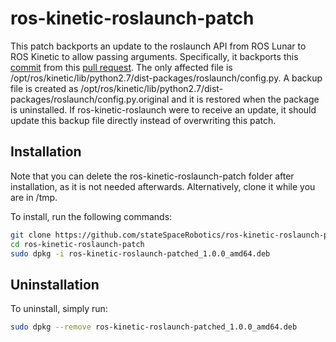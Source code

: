 # ros-kinetic-roslaunch-patch
This patch backports an update to the roslaunch API from ROS Lunar to ROS Kinetic to allow passing arguments. Specifically, it backports this [commit](https://github.com/ros/ros_comm/commit/9fcf216ac652ce19428bde0507c238aff3c49615) from this [pull request](https://github.com/ros/ros_comm/pull/1115). The only affected file is /opt/ros/kinetic/lib/python2.7/dist-packages/roslaunch/config.py. A backup file is created as /opt/ros/kinetic/lib/python2.7/dist-packages/roslaunch/config.py.original and it is restored when the package is uninstalled. If ros-kinetic-roslaunch were to receive an update, it should update this backup file directly instead of overwriting this patch.

## Installation
Note that you can delete the ros-kinetic-roslaunch-patch folder after installation, as it is not needed afterwards. Alternatively, clone it while you are in /tmp.

To install, run the following commands:
```sh
git clone https://github.com/stateSpaceRobotics/ros-kinetic-roslaunch-patch.git
cd ros-kinetic-roslaunch-patch
sudo dpkg -i ros-kinetic-roslaunch-patched_1.0.0_amd64.deb
```

## Uninstallation
To uninstall, simply run:
```sh
sudo dpkg --remove ros-kinetic-roslaunch-patched_1.0.0_amd64.deb
```
